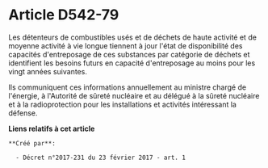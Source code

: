 # Article D542-79

Les détenteurs de combustibles usés et de déchets de haute activité et de moyenne activité à vie longue tiennent à jour
l'état de disponibilité des capacités d'entreposage de ces substances par catégorie de déchets et identifient les besoins
futurs en capacité d'entreposage au moins pour les vingt années suivantes.

Ils communiquent ces informations annuellement au ministre chargé de l'énergie, à l'Autorité de sûreté nucléaire et au
délégué à la sûreté nucléaire et à la radioprotection pour les installations et activités intéressant la défense.

**Liens relatifs à cet article**

	**Créé par**:

	  - Décret n°2017-231 du 23 février 2017 - art. 1
